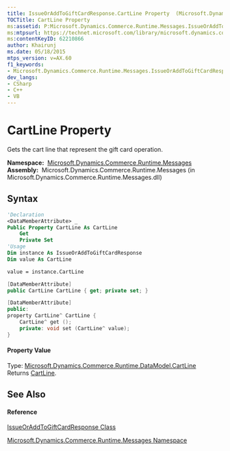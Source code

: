 ```yaml
---
title: IssueOrAddToGiftCardResponse.CartLine Property  (Microsoft.Dynamics.Commerce.Runtime.Messages)
TOCTitle: CartLine Property
ms:assetid: P:Microsoft.Dynamics.Commerce.Runtime.Messages.IssueOrAddToGiftCardResponse.CartLine
ms:mtpsurl: https://technet.microsoft.com/library/microsoft.dynamics.commerce.runtime.messages.issueoraddtogiftcardresponse.cartline(v=AX.60)
ms:contentKeyID: 62210866
author: Khairunj
ms.date: 05/18/2015
mtps_version: v=AX.60
f1_keywords:
- Microsoft.Dynamics.Commerce.Runtime.Messages.IssueOrAddToGiftCardResponse.CartLine
dev_langs:
- CSharp
- C++
- VB
---
```


# CartLine Property

Gets the cart line that represent the gift card operation.

**Namespace:**  [Microsoft.Dynamics.Commerce.Runtime.Messages](microsoft-dynamics-commerce-runtime-messages-namespace.md)  
**Assembly:**  Microsoft.Dynamics.Commerce.Runtime.Messages (in Microsoft.Dynamics.Commerce.Runtime.Messages.dll)

## Syntax

``` vb
'Declaration
<DataMemberAttribute> _
Public Property CartLine As CartLine
    Get
    Private Set
'Usage
Dim instance As IssueOrAddToGiftCardResponse
Dim value As CartLine

value = instance.CartLine
```

``` csharp
[DataMemberAttribute]
public CartLine CartLine { get; private set; }
```

``` c++
[DataMemberAttribute]
public:
property CartLine^ CartLine {
    CartLine^ get ();
    private: void set (CartLine^ value);
}
```

#### Property Value

Type: [Microsoft.Dynamics.Commerce.Runtime.DataModel.CartLine](cartline-class-microsoft-dynamics-commerce-runtime-datamodel.md)  
Returns [CartLine](cartline-class-microsoft-dynamics-commerce-runtime-datamodel.md).  

## See Also

#### Reference

[IssueOrAddToGiftCardResponse Class](issueoraddtogiftcardresponse-class-microsoft-dynamics-commerce-runtime-messages.md)

[Microsoft.Dynamics.Commerce.Runtime.Messages Namespace](microsoft-dynamics-commerce-runtime-messages-namespace.md)

